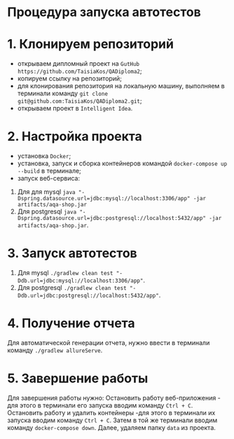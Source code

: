 # Процедура запуска автотестов
# 1. Клонируем репозиторий
- открываем дипломный проект на `GutHub` `https://github.com/TaisiaKos/QADiploma2`;
- копируем ссылку на репозиторий;
- для клонирования репозитория на локальную машину, выполняем в терминали команду `git clone git@github.com:TaisiaKos/QADiploma2.git`;
- открываем проект в `Intelligent Idea`.

# 2. Настройка проекта
- установка `Docker`;
- установка, запуск и сборка контейнеров командой `docker-compose up --build` в терминале;
- запуск веб-сервиса:
1. Для для mysql `java "-Dspring.datasource.url=jdbc:mysql://localhost:3306/app" -jar artifacts/aqa-shop.jar`
1. Для postgresql
`java "-Dspring.datasource.url=jdbc:postgresql://localhost:5432/app" -jar artifacts/aqa-shop.jar`.

# 3. Запуск автотестов
1. Для mysql `./gradlew clean test "-Ddb.url=jdbc:mysql://localhost:3306/app"`.
1. Для postgresql
`./gradlew clean test "-Ddb.url=jdbc:postgresql://localhost:5432/app"`.

# 4. Получение отчета
Для автоматической генерации отчета, нужно ввести в терминали команду `./gradlew allureServe`.

# 5. Завершение работы
Для завершения работы нужно:
Остановить работу веб-приложения - для этого в терминали его запуска вводим команду `Ctrl + C`.
Остановить работу и удалить контейнеры -для этого в терминали их запуска вводим команду `Ctrl + C`. Затем в той же терминали вводим команду `docker-compose down`. Далее, удаляем папку `data` из проекта.